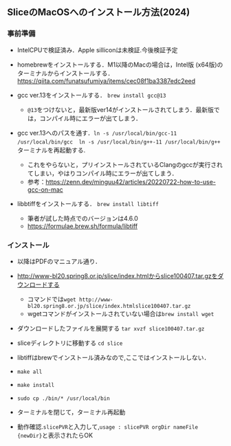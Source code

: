 ## SliceのMacOSへのインストール方法(2024)

### 事前準備

- IntelCPUで検証済み．Apple silliconは未検証.今後検証予定

- homebrewをインストールする．M1以降のMacの場合は，Intel版 (x64版)のターミナルからインストールする．
https://qiita.com/funatsufumiya/items/cec08f1ba3387edc2eed

- gcc ver.13をインストールする．
`brew install gcc@13`
  - `@13`をつけないと，最新版ver14がインストールされてしまう．最新版では，コンパイル時にエラーが出てしまう．

- gcc ver.13へのパスを通す．`ln -s /usr/local/bin/gcc-11 /usr/local/bin/gcc`　`ln -s /usr/local/bin/g++-11 /usr/local/bin/g++`   
ターミナルを再起動する.
  - これをやらないと，プリインストールされているClangのgccが実行されてしまい，やはりコンパイル時にエラーが出てしまう．   
  - 参考：https://zenn.dev/minguu42/articles/20220722-how-to-use-gcc-on-mac

- libbtiffをインストールする．
`brew install libtiff`
  - 筆者が試した時点でのバージョンは4.6.0
  - https://formulae.brew.sh/formula/libtiff

### インストール
- 以降はPDFのマニュアル通り．

- http://www-bl20.spring8.or.jp/slice/index.htmlからslice100407.tar.gzをダウンロードする
  - コマンドでは`wget http://www-bl20.spring8.or.jp/slice/index.htmlslice100407.tar.gz`
  - wgetコマンドがインストールされていない場合は`brew install wget` 

- ダウンロードしたファイルを展開する
`tar xvzf slice100407.tar.gz`

- sliceディレクトリに移動する
`cd slice`

- libtiffはbrewでインストール済みなので,ここではインストールしない．

- `make all`

- `make install`

- `sudo cp ./bin/* /usr/local/bin`

- ターミナルを閉じて，ターミナル再起動

- 動作確認.`slicePVR`と入力して,`usage : slicePVR orgDir nameFile {newDir}`と表示されたらOK
